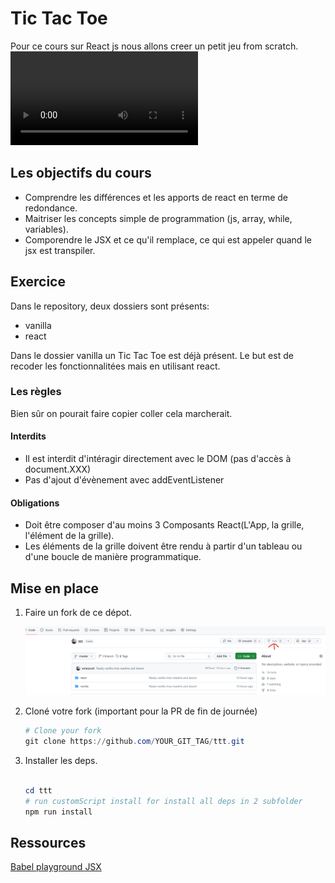 # Tic Tac Toe

Pour ce cours sur React js nous allons creer un petit jeu from scratch.
![fork](./assets/video.mp4)

## Les objectifs du cours

- Comprendre les différences et les apports de react en terme de redondance.
- Maitriser les concepts simple de programmation (js, array, while, variables).
- Comporendre le JSX et ce qu'il remplace, ce qui est appeler quand le jsx est transpiler.

## Exercice

Dans le repository, deux dossiers sont présents:

- vanilla
- react

Dans le dossier vanilla un Tic Tac Toe est déjà présent.
Le but est de recoder les fonctionnalitées mais en utilisant react.

### Les règles

Bien sûr on pourait faire copier coller cela marcherait.

#### Interdits

- Il est interdit d'intéragir directement avec le DOM (pas d'accès à document.XXX)
- Pas d'ajout d'évènement avec addEventListener

#### Obligations

- Doit être composer d'au moins 3 Composants React(L'App, la grille, l'élément de la grille).
- Les éléments de la grille doivent être rendu à partir d'un tableau ou d'une boucle de manière programmatique.

## Mise en place

1. Faire un fork de ce dépot.

    ![fork](./assets/image.png)

2. Cloné votre fork (important pour la PR de fin de journée)

    ```powershell
    # Clone your fork 
    git clone https://github.com/YOUR_GIT_TAG/ttt.git

    ```

3. Installer les deps.

    ```powershell

    cd ttt
    # run customScript install for install all deps in 2 subfolder
    npm run install 

    ```

## Ressources

[Babel playground JSX](https://babeljs.io/repl#?browsers=defaults%2C%20not%20ie%2011%2C%20not%20ie_mob%2011&build=&builtIns=false&corejs=3.21&spec=false&loose=false&code_lz=FAehAIGcEMDtPAW2gKwK6QMZoDYFNhMB7eAF3EwAsBLHAEwCc9ZwBecACgEo2A-cAN7Bw4JqTQMWHYeAA8AB17MAZnHJ004edAbQA5rvmU8skIpldgAX0IlI5AMI16TFu259BMsRKkyFSrCqsOqa2roG0EYmZrwW1rZk4ACC8vJsnDys_EIiYgxofiIisnTUAG5xxcUqauAy1aUVvJB4xLB04LAVeNBopmWVDcWyTrSMzOAgVdXFAiAAVFTjrlBwCMjoWLh44KrUCAwAl8pHrpi7AAfgONAUTNCk1CTgdADkheB4-IjM5ACOaGoXwAHqRmHQEHQ8AhvnhfiEEABIJHtWCaDSvIiIUEALnAACJ5ATwAAaQmDAnkgmtTBPEhUr6kTAAOhZCxANlmcmWLkm02GImGA2a8SsQA&debug=false&forceAllTransforms=false&modules=false&shippedProposals=false&circleciRepo=&evaluate=false&fileSize=false&timeTravel=false&sourceType=script&lineWrap=true&presets=env%2Creact%2Cstage-2&prettier=false&targets=&version=7.24.4&externalPlugins=&assumptions=%7B%7D)
